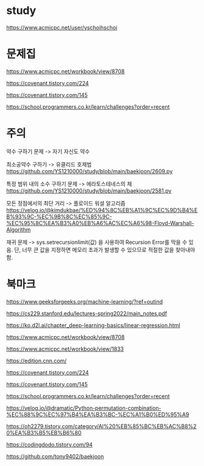 # study
https://www.acmicpc.net/user/yschoihschoi


# 문제집
https://www.acmicpc.net/workbook/view/8708

https://covenant.tistory.com/224

https://covenant.tistory.com/145

https://school.programmers.co.kr/learn/challenges?order=recent


# 주의
약수 구하기 문제 -> 자기 자신도 약수

최소공약수 구하기 -> 유클리드 호제법 https://github.com/YS1210000/study/blob/main/baekjoon/2609.py

특정 범위 내의 소수 구하기 문제 -> 에라토스테네스의 체 https://github.com/YS1210000/study/blob/main/baekjoon/2581.py

모든 정점에서의 최단 거리 -> 플로이드 워셜 알고리즘 https://velog.io/@kimdukbae/%ED%94%8C%EB%A1%9C%EC%9D%B4%EB%93%9C-%EC%9B%8C%EC%85%9C-%EC%95%8C%EA%B3%A0%EB%A6%AC%EC%A6%98-Floyd-Warshall-Algorithm

재귀 문제 -> sys.setrecursionlimit(값) 을 사용하여 Recursion Error를 막을 수 있음. 단, 너무 큰 값을 지정하면 메모리 초과가 발생할 수 있으므로 적절한 값을 찾아내야 함.

# 북마크
https://www.geeksforgeeks.org/machine-learning/?ref=outind

https://cs229.stanford.edu/lectures-spring2022/main_notes.pdf

https://ko.d2l.ai/chapter_deep-learning-basics/linear-regression.html

https://www.acmicpc.net/workbook/view/8708

https://www.acmicpc.net/workbook/view/1833

https://edition.cnn.com/

https://covenant.tistory.com/224

https://covenant.tistory.com/145

https://school.programmers.co.kr/learn/challenges?order=recent

https://velog.io/@dramatic/Python-permutation-combination-%EC%88%9C%EC%97%B4%EA%B3%BC-%EC%A1%B0%ED%95%A9

https://oh2279.tistory.com/category/AI%20%EB%85%BC%EB%AC%B8%20%EA%B3%B5%EB%B6%80

https://codingdodo.tistory.com/94

https://github.com/tony9402/baekjoon
